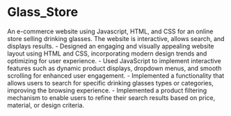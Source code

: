 # Glass_Store
An e-commerce website using Javascript, HTML, and CSS for an online store selling drinking glasses. The website is interactive, allows search, and displays results.
    - Designed an engaging and visually appealing website layout using HTML and CSS, incorporating modern design trends and optimizing for user experience.
    - Used JavaScript to implement interactive features such as dynamic product displays, dropdown menus, and smooth scrolling for enhanced user engagement.
    - Implemented a functionality that allows users to search for specific drinking glasses types or categories, improving the browsing experience.
    - Implemented a product filtering mechanism to enable users to refine their search results based on price, material, or design criteria.
